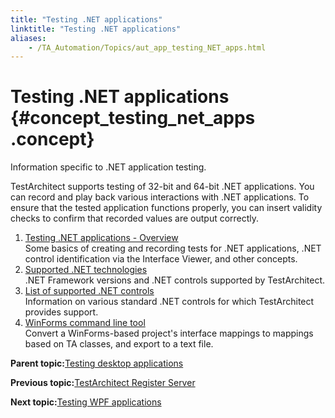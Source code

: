 ```yaml
--- 
title: "Testing .NET applications"
linktitle: "Testing .NET applications"
aliases: 
    - /TA_Automation/Topics/aut_app_testing_NET_apps.html
---
```

# Testing .NET applications {#concept_testing_net_apps .concept}

Information specific to .NET application testing.

TestArchitect supports testing of 32-bit and 64-bit .NET applications. You can record and play back various interactions with .NET applications. To ensure that the tested application functions properly, you can insert validity checks to confirm that recorded values are output correctly.

1.  [Testing .NET applications - Overview](../../TA_Automation/Topics/aut_app_testing_NET_apps_basics.html)  
Some basics of creating and recording tests for .NET applications, .NET control identification via the Interface Viewer, and other concepts.
2.  [Supported .NET technologies](../../TA_Automation/Topics/aut_app_testing_NET_apps_supported_technology.html)  
.NET Framework versions and .NET controls supported by TestArchitect.
3.  [List of supported .NET controls](../../TA_Automation/Topics/aut_app_testing_NET_apps_supported_controls.html)  
Information on various standard .NET controls for which TestArchitect provides support.
4.  [WinForms command line tool](../../TA_Automation/Topics/aut_app_testing_WinForms_command_line_tool.html)  
Convert a WinForms-based project's interface mappings to mappings based on TA classes, and export to a text file.

**Parent topic:**[Testing desktop applications](../../TA_Automation/Topics/aut_app_testing_desktop.html)

**Previous topic:**[TestArchitect Register Server](../../TA_Automation/Topics/aut_app_testing_taregserver.html)

**Next topic:**[Testing WPF applications](../../TA_Automation/Topics/aut_app_testing_WPF_apps.html)

